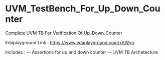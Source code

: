 # UVM_TestBench_For_Up_Down_Counter
Complete UVM TB For Verification Of Up_Down_Counter

Edaplayground Link : https://www.edaplayground.com/x/tWyn

Includes : 
-- Assertions for up and down counter
-- UVM TB Archetecture 
